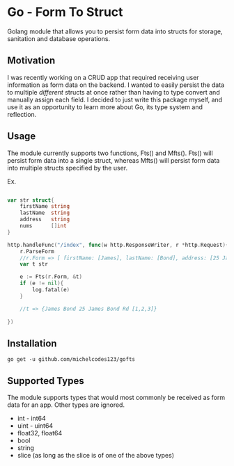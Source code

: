 # Go - Form To Struct

Golang module that allows you to persist form data into structs for storage, sanitation and database operations.

## Motivation
I was recently working on a CRUD app that required receiving user information as form data on the backend. I wanted to easily persist the data to multiple *different* structs at once rather than having to type convert and manually assign each field. I decided to just write this package myself, and use it as an opportunity to learn more about Go, its type system and reflection.

## Usage
The module currently supports two functions, Fts() and Mfts(). Fts() will persist form data into a single struct, whereas Mfts() will persist form data into multiple structs specified by the user. 

Ex. 
```go

var str struct{
    firstName string
    lastName  string
    address   string
    nums      []int
}

http.handleFunc("/index", func(w http.ResponseWriter, r *http.Request){
    r.ParseForm
    //r.Form => [ firstName: [James], lastName: [Bond], address: [25 James Bond Rd], nums: [1, 2,3]]
    var t str

    e := Fts(r.Form, &t)
    if (e != nil){
        log.fatal(e)
    }

    //t => {James Bond 25 James Bond Rd [1,2,3]}
    
})

```

## Installation

```
go get -u github.com/michelcodes123/gofts

```

## Supported Types 

The module supports types that would most commonly be received as form data for an app. Other types are ignored.
- int - int64
- uint - uint64
- float32, float64
- bool 
- string
- slice (as long as the slice is of one of the above types)
